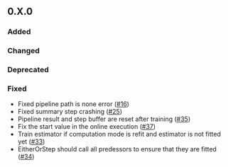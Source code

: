 ## 0.X.0 

### Added


### Changed


### Deprecated

### Fixed

  * Fixed pipeline path is none error ([#16](https://github.com/KIT-IAI/pywatts-pipeline/issues/16))
  * Fixed summary step crashing ([#25](https://github.com/KIT-IAI/pywatts-pipeline/issues/25))
  * Pipeline result and step buffer are reset after training ([#35](https://github.com/KIT-IAI/pywatts-pipeline/issues/35))
  * Fix the start value in the online execution ([#37](https://github.com/KIT-IAI/pywatts-pipeline/issues/37))
  * Train estimator if computation mode is refit and estimator is not fitted yet ([#33](https://github.com/KIT-IAI/pywatts-pipeline/issues/33))
  * EitherOrStep should call all predessors to ensure that they are fitted ([#34](https://github.com/KIT-IAI/pywatts-pipeline/issues/34))

